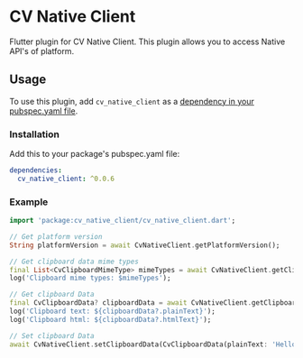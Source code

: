 # CV Native Client

Flutter plugin for CV Native Client.
This plugin allows you to access Native API's of platform.

## Usage

To use this plugin, add `cv_native_client` as a [dependency in your pubspec.yaml file](https://flutter.io/platform-plugins/).

### Installation

Add this to your package's pubspec.yaml file:

```yaml
dependencies:
  cv_native_client: ^0.0.6
```

### Example

```dart
import 'package:cv_native_client/cv_native_client.dart';

// Get platform version
String platformVersion = await CvNativeClient.getPlatformVersion();

// Get clipboard data mime types
final List<CvClipboardMimeType> mimeTypes = await CvNativeClient.getClipboardDataMimeTypes();
log('Clipboard mime types: $mimeTypes');

// Get clipboard Data
final CvClipboardData? clipboardData = await CvNativeClient.getClipboardData();
log('Clipboard text: ${clipboardData?.plainText}');
log('Clipboard html: ${clipboardData?.htmlText}');

// Set clipboard Data
await CvNativeClient.setClipboardData(CvClipboardData(plainText: 'Hello World!', htmlText: '<b>Hello World!</b>'));
```
